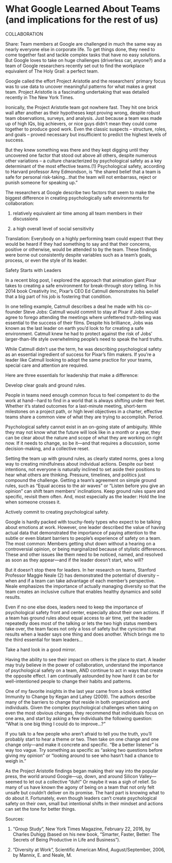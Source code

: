 
# What Google Learned About Teams (and implications for the rest of us)
COLLABORATION

Share:
Team members at Google are challenged in much the same way as nearly everyone else in corporate life. To get things done, they need to come together fast and tackle complex tasks that have no easy solutions. But Google loves to take on huge challenges (driverless car, anyone?) and a team of Google researchers recently set out to find the workplace equivalent of The Holy Grail: a perfect team.

Google called the effort Project Aristotle and the researchers’ primary focus was to use data to uncover meaningful patterns for what makes a great team. Project Aristotle is a fascinating undertaking that was detailed recently in The New York Times.

Ironically, the Project Aristotle team got nowhere fast. They hit one brick wall after another as their hypotheses kept proving wrong, despite robust team observations, surveys, and analysis.  Just because a team was made up of high IQs, big achievers, or nice guys didn’t mean they could come together to produce good work. Even the classic suspects – structure, roles, and goals – proved necessary but insufficient to predict the highest levels of success. 

But they knew something was there and they kept digging until they uncovered one factor that stood out above all others, despite numerous other variations – a culture characterized by psychological safety as a key determinant of the most effective teams.(1) Psychological safety, according to Harvard professor Amy Edmondson, is “the shared belief that a team is safe for personal risk-taking…that the team will not embarrass, reject or punish someone for speaking up.”

The researchers at Google describe two factors that seem to make the biggest difference in creating psychologically safe environments for collaboration: 

1. relatively equivalent air time among all team members in their discussions

2. a high overall level of social sensitivity 

Translation: Everybody on a highly performing team could expect that they would be heard if they had something to say and that their concerns, positive or otherwise, would be attended to by the team. These findings were borne out consistently despite variables such as a team’s goals, process, or even the style of its leader.

 

Safety Starts with Leaders

In a recent blog post, I explored the approach that animation giant Pixar takes to creating a safe environment for break-through story telling. In his 2014 book Creativity Inc, Pixar’s CEO Ed Catmull demonstrates his belief that a big part of his job is fostering that condition. 

In one telling example, Catmull describes a deal he made with his co-founder Steve Jobs: Catmull would commit to stay at Pixar if Jobs would agree to forego attending the meetings where unfettered truth-telling was essential to the success of their films. Despite his brilliance, Jobs was known as the last leader on earth you’d look to for creating a safe environment. Catmull knew he had to protect against the risk of Jobs’ larger-than-life style overwhelming people’s need to speak the hard truths.     

While Catmull didn’t use the term, he was describing psychological safety as an essential ingredient of success for Pixar’s film makers. If you’re a leader like Catmull looking to adopt the same practice for your teams, special care and attention are required. 

Here are three essentials for leadership that make a difference:

 

Develop clear goals and ground rules.

People in teams need enough common focus to feel competent to do the work at hand--hard to find in a world that is always shifting under their feet. Whether it’s stated outcomes for a last-minute meeting, short-term milestones on a project path, or high level objectives in a charter, effective teams share a common view of what they are trying to accomplish. Period. 

Psychological safety cannot exist in an on-going state of ambiguity. While they may not know what the future will look like in a month or a year, they can be clear about the nature and scope of what they are working on right now. If it needs to change, so be it—and that requires a discussion, some decision-making, and a collective reset. 

Setting the team up with ground rules, as clearly stated norms, goes a long way to creating mindfulness about individual actions. Despite our best intentions, not everyone is naturally inclined to set aside their positions to hear what others are thinking. Pressure, timelines, and politics just compound the challenge. Getting a team’s agreement on simple ground rules, such as “Equal access to the air waves” or “Listen before you give an opinion” can shift team members’ inclinations. Keep ground rules spare and specific, revisit them often. And, most especially as the leader: Hold the line when someone crosses it. 

 

Actively commit to creating psychological safety.

Google is hardly packed with touchy-feely types who expect to be talking about emotions at work. However, one leader described the value of having actual data that demonstrated the importance of paying attention to the subtle or even blatant barriers to people’s experience of safety on a team. The most common: Members getting shut down without a hearing on a controversial opinion, or being marginalized because of stylistic differences. These and other issues like them need to be noticed, named, and resolved as soon as they appear—and if the leader doesn’t start, who will? 

But it doesn’t stop there for leaders.  In her research on teams, Stanford Professor Maggie Neale (2) has demonstrated the potential of diversity – when and if a team can take advantage of each member’s perspective. Neale emphasizes the importance of actually managing diversity so that the team creates an inclusive culture that enables healthy dynamics and solid results.

Even if no one else does, leaders need to keep the importance of psychological safety front and center, especially about their own actions.  If a team has ground rules about equal access to air time, yet the leader repeatedly does most of the talking or lets the two high status members take over, the team faces not only a loss of safety but the cynicism that results when a leader says one thing and does another.  Which brings me to the third essential for team leaders…

 

Take a hard look in a good mirror.

Having the ability to see their impact on others is the place to start. A leader may truly believe in the power of collaboration, understand the importance of psychological safety on a team, AND continue to act in ways that create the opposite effect. I am continually astounded by how hard it can be for well-intentioned people to change their habits and patterns. 

One of my favorite insights in the last year came from a book entitled Immunity to Change by Kegan and Lahey (2009). The authors describe many of the barriers to change that reside in both organizations and individuals. Given the complex psychological challenges when taking on even the most obvious changes, they recommend that individuals focus on one area, and start by asking a few individuals the following question:  “What is one big thing I could do to improve…?” 

If you talk to a few people who aren’t afraid to tell you the truth, you’ll probably start to hear a theme or two. Then take on one change and one change only—and make it concrete and specific. “Be a better listener” is way too vague. Try something as specific as “asking two questions before giving my opinion” or “looking around to see who hasn’t had a chance to weigh in.”

As the Project Aristotle findings began making their way into the popular press, the world around Google—up, down, and around Silicon Valley—seemed to let out a collective “duh!” Or maybe it was a sigh of relief.  So many of us have known the agony of being on a team that not only felt unsafe but couldn’t deliver on its promise.  The hard part is knowing what to do about it.  Fortunately, even though leaders can’t create psychological safety on their own, small but intentional shifts in their mindset and actions can set the tone for better things.

 

Sources:

1. “Group Study”, New York Times Magazine, February 22, 2016, by Charles Duhigg (based on his new book, “Smarter, Faster, Better:  The Secrets of Being Productive in Life and Business”).

2. “Diversity at Work”, Scientific American Mind, August/September, 2006, by Mannix, E. and Neale, M.
